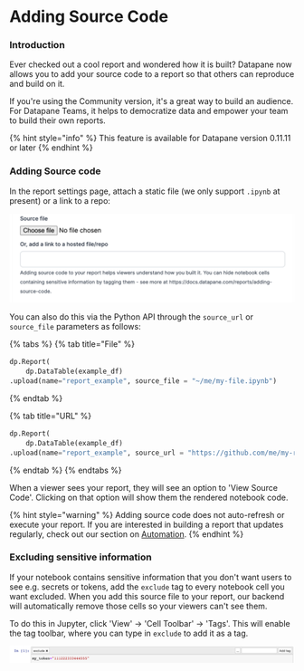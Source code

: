 # Adding Source Code

### Introduction

Ever checked out a cool report and wondered how it is built? Datapane now allows you to add your source code to a report so that others can reproduce and build on it. 

If you're using the Community version, it's a great way to build an audience. For Datapane Teams, it helps to democratize data and empower your team to build their own reports. 

{% hint style="info" %}
This feature is available for Datapane version 0.11.11 or later
{% endhint %}

### Adding Source code

In the report settings page, attach a static file \(we only support `.ipynb` at present\) or a link to a repo: 

![](../../.gitbook/assets/screenshot-2021-07-19-at-09.53.20.png)

You can also do this via the Python API through the `source_url` or `source_file` parameters as follows: 

{% tabs %}
{% tab title="File" %}
```python
dp.Report(
    dp.DataTable(example_df)
.upload(name="report_example", source_file = "~/me/my-file.ipynb")
```
{% endtab %}

{% tab title="URL" %}
```python
dp.Report(
    dp.DataTable(example_df)
.upload(name="report_example", source_url = "https://github.com/me/my-repo")
```
{% endtab %}
{% endtabs %}

When a viewer sees your report, they will see an option to 'View Source Code'. Clicking on that option will show them the rendered notebook code.

{% hint style="warning" %}
Adding source code does not auto-refresh or execute your report. If you are interested in building a report that updates regularly, check out our section on [Automation](../automation-with-github-actions.md). 
{% endhint %}

### Excluding sensitive information

If your notebook contains sensitive information that you don't want users to see e.g. secrets or tokens,  add the `exclude` tag to every notebook cell you want excluded. When you add this source file to your report, our backend will automatically remove those cells so your viewers can't see them. 

To do this in Jupyter, click 'View' -&gt; 'Cell Toolbar' -&gt; 'Tags'.  This will enable the tag toolbar, where you can type in `exclude` to add it as a tag. 

![](../../.gitbook/assets/screenshot-2021-07-19-at-10.47.04.png)

